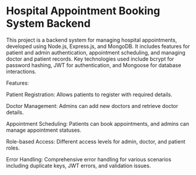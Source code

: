 
# Hospital Appointment Booking System Backend

This project is a backend system for managing hospital appointments, developed using Node.js, Express.js, and MongoDB. It includes features for patient and admin authentication, appointment scheduling, and managing doctor and patient records. Key technologies used include bcrypt for password hashing, JWT for authentication, and Mongoose for database interactions.

Features:

Patient Registration: Allows patients to register with required details.

Doctor Management: Admins can add new doctors and retrieve doctor details.

Appointment Scheduling: Patients can book appointments, and admins can manage appointment statuses.

Role-based Access: Different access levels for admin, doctor, and patient roles.

Error Handling: Comprehensive error handling for various scenarios including duplicate keys, JWT errors, and validation issues.

